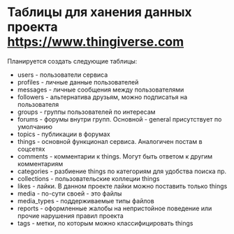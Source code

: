 # Таблицы для ханения данных проекта https://www.thingiverse.com 

Планируется создать следующие таблицы:
* users - пользователи сервиса
* profiles - личные данные пользователей
* messages - личные сообщения между пользователями
* followers - альтернатива друзьям, можно подписатья на пользователя
* groups - группы пользователей по интересам
* forums - форумы внутри групп. Основной - general присутствует по умолчанию
* topics - публикации в форумах
* things - основной функционал сервиса. Аналогичен постам в соцсетях
* comments - комментарии к things. Могут быть ответом к другим комментариям
* categories - разбиение things по категориям для удобства поиска  пр.
* collections - пользовательские коллеции things
* likes - лайки. В данном проекте лайки можно поставить только things
* media - по-сути своей - это файлы
* media_types - поддерживаемые типы файлов
* reports - оформленные жалобы на непристойное поведение или прочие нарушения правил проекта
* tags - метки, по которым можно классифицировать things